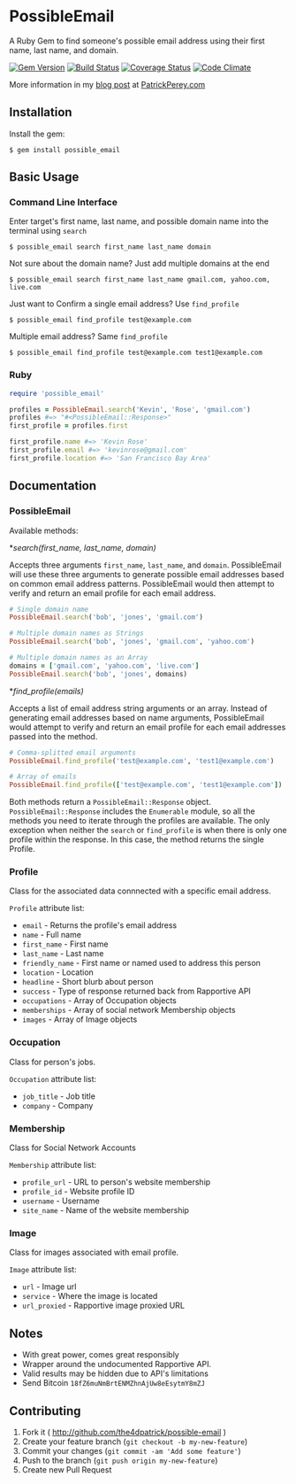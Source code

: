 PossibleEmail
=========
A Ruby Gem to find someone's possible email address using their first name, last name, and domain.

[![Gem Version](https://badge.fury.io/rb/possible_email.svg)](http://badge.fury.io/rb/possible_email)
[![Build Status](https://travis-ci.org/the4dpatrick/possible-email.svg?branch=master)](https://travis-ci.org/the4dpatrick/possible-email)
[![Coverage Status](https://coveralls.io/repos/the4dpatrick/possible-email/badge.png?branch=master)](https://coveralls.io/r/the4dpatrick/possible-email?branch=master)
[![Code Climate](https://codeclimate.com/github/the4dpatrick/possible-email/badges/gpa.svg)](https://codeclimate.com/github/the4dpatrick/possible-email)

More information in my [blog post](http://patrickperey.com/possible-email "blog post") at [PatrickPerey.com](http://patrickperey.com "Patrick Perey Blog")

Installation
------------
Install the gem:

```
$ gem install possible_email
```

Basic Usage
-----

### Command Line Interface


Enter target's first name, last name, and possible domain name into the terminal using `search`

```
$ possible_email search first_name last_name domain
```

Not sure about the domain name? Just add multiple domains at the end

```
$ possible_email search first_name last_name gmail.com, yahoo.com, live.com
```


Just want to Confirm a single email address? Use `find_profile`

```
$ possible_email find_profile test@example.com
```
Multiple email address? Same `find_profile`

```
$ possible_email find_profile test@example.com test1@example.com
```
### Ruby

```ruby
require 'possible_email'

profiles = PossibleEmail.search('Kevin', 'Rose', 'gmail.com')
profiles #=> "#<PossibleEmail::Response>"
first_profile = profiles.first

first_profile.name #=> 'Kevin Rose'
first_profile.email #=> 'kevinrose@gmail.com'
first_profile.location #=> 'San Francisco Bay Area'
```
Documentation
-------------
### PossibleEmail

Available methods:

**search(first_name, last_name, *domain)**

Accepts three arguments `first_name`, `last_name`, and `domain`. PossibleEmail will use these three arguments to generate possible email addresses based on common email address patterns. PossibleEmail would then attempt to verify and return an email profile for each email address.

```ruby
# Single domain name
PossibleEmail.search('bob', 'jones', 'gmail.com')

# Multiple domain names as Strings
PossibleEmail.search('bob', 'jones', 'gmail.com', 'yahoo.com')

# Multiple domain names as an Array
domains = ['gmail.com', 'yahoo.com', 'live.com']
PossibleEmail.search('bob', 'jones', domains)
```

**find_profile(*emails)**

Accepts a list of email address string arguments or an array. Instead of generating email addresses based on name arguments, PossibleEmail would attempt to verify and return an email profile for each email addresses passed into the method.

```ruby
# Comma-splitted email arguments
PossibleEmail.find_profile('test@example.com', 'test1@example.com')

# Array of emails
PossibleEmail.find_profile(['test@example.com', 'test1@example.com'])
```

Both methods return a `PossibleEmail::Response` object. `PossibleEmail::Response` includes the `Enumerable` module, so all the methods you need to iterate through the profiles are available. The only exception when neither the `search` or `find_profile` is when there is only one profile within the response. In this case, the method returns the single Profile.

### Profile

Class for the associated data connnected with a specific email address.

`Profile` attribute list:

* `email` - Returns the profile's email address
* `name` - Full name
* `first_name` - First name
* `last_name` - Last name
* `friendly_name` - First name or named used to address this person
* `location` - Location
* `headline` - Short blurb about person
* `success` - Type of response returned back from Rapportive API
* `occupations` - Array of Occupation objects
* `memberships` - Array of social network Membership objects
* `images` - Array of Image objects

### Occupation

Class for person's jobs.

`Occupation` attribute list:

* `job_title` - Job title
* `company` - Company

### Membership

Class for Social Network Accounts

`Membership` attribute list:

* `profile_url` - URL to person's website membership
* `profile_id` - Website profile ID
* `username` - Username
* `site_name` - Name of the website membership

### Image

Class for images associated with email profile.

`Image` attribute list:

* `url` - Image url
* `service` - Where the image is located
* `url_proxied` - Rapportive image proxied URL

Notes
-----
* With great power, comes great responsibly
* Wrapper around the undocumented Rapportive API.
* Valid results may be hidden due to API's limitations
* Send Bitcoin `18fZ6muNmBrtENMZhnAjUw8eEsytmY8mZJ`


Contributing
------------

1. Fork it ( http://github.com/the4dpatrick/possible-email )
2. Create your feature branch (`git checkout -b my-new-feature`)
3. Commit your changes (`git commit -am 'Add some feature'`)
4. Push to the branch (`git push origin my-new-feature`)
5. Create new Pull Request

